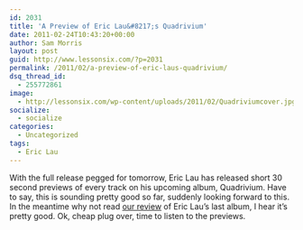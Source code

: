 ```yaml
---
id: 2031
title: 'A Preview of Eric Lau&#8217;s Quadrivium'
date: 2011-02-24T10:43:20+00:00
author: Sam Morris
layout: post
guid: http://www.lessonsix.com/?p=2031
permalink: /2011/02/a-preview-of-eric-laus-quadrivium/
dsq_thread_id:
  - 255772861
image:
  - http://lessonsix.com/wp-content/uploads/2011/02/Quadriviumcover.jpg
socialize:
  - socialize
categories:
  - Uncategorized
tags:
  - Eric Lau
---
```

With the full release pegged for tomorrow, Eric Lau has released short 30 second previews of every track on his upcoming album, Quadrivium. Have to say, this is sounding pretty good so far, suddenly looking forward to this. In the meantime why not read [our review](http://www.lessonsix.com/2010/10/review-eric-lau-makin-sound/) of Eric Lau&#8217;s last album, I hear it&#8217;s pretty good. Ok, cheap plug over, time to listen to the previews.

</object>